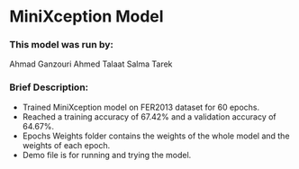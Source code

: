 # MiniXception Model

### This model was run by: 
Ahmad Ganzouri
Ahmed Talaat
Salma Tarek

### Brief Description:

- Trained MiniXception model on FER2013 dataset for 60 epochs.
- Reached a training accuracy of 67.42% and a validation accuracy of 64.67%.
- Epochs Weights folder contains the weights of the whole model and the weights of each epoch.
- Demo file is for running and trying the model.
